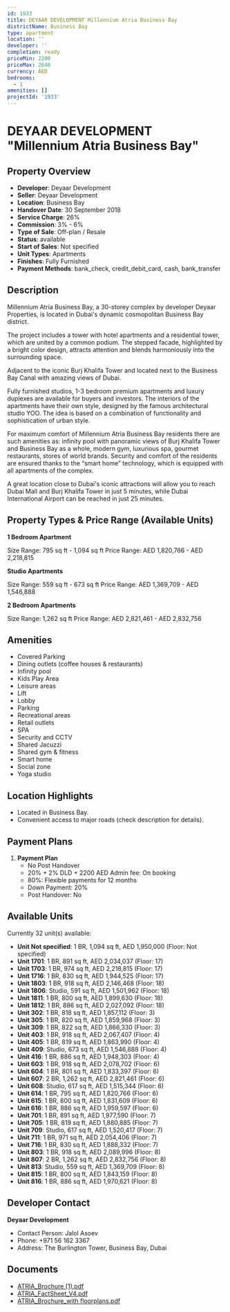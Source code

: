 ```yaml
---
id: 1933
title: DEYAAR DEVELOPMENT Millennium Atria Business Bay
districtName: Business Bay
type: apartment
location: ''
developer: ''
completion: ready
priceMin: 2200
priceMax: 2640
currency: AED
bedrooms:
  - 1
amenities: []
projectId: '1933'
---
```


# DEYAAR DEVELOPMENT "Millennium Atria Business Bay"

## Property Overview
- **Developer**: Deyaar Development
- **Seller**: Deyaar Development
- **Location**: Business Bay
- **Handover Date**: 30 September 2018
- **Service Charge**: 26%
- **Commission**: 3% - 6%
- **Type of Sale**: Off-plan / Resale
- **Status**: available
- **Start of Sales**: Not specified
- **Unit Types**: Apartments
- **Finishes**: Fully Furnished
- **Payment Methods**: bank_check, credit_debit_card, cash, bank_transfer

## Description
Millennium Atria Business Bay, a 30-storey complex by developer Deyaar Properties, is located in Dubai's dynamic cosmopolitan Business Bay district. 

The project includes a tower with hotel apartments and a residential tower, which are united by a common podium. The stepped facade, highlighted by a bright color design, attracts attention and blends harmoniously into the surrounding space.

Adjacent to the iconic Burj Khalifa Tower and located next to the Business Bay Canal with amazing views of Dubai.

Fully furnished studios, 1-3 bedroom premium apartments and luxury duplexes are available for buyers and investors. The interiors of the apartments have their own style, designed by the famous architectural studio YOO. The idea is based on a combination of functionality and sophistication of urban style.

For maximum comfort of Millennium Atria Business Bay residents there are such amenities as: infinity pool with panoramic views of Burj Khalifa Tower and Business Bay as a whole, modern gym, luxurious spa, gourmet restaurants, stores of world brands. Security and comfort of the residents are ensured thanks to the “smart home” technology, which is equipped with all apartments of the complex.

A great location close to Dubai's iconic attractions will allow you to reach Dubai Mall and Burj Khalifa Tower in just 5 minutes, while Dubai International Airport can be reached in just 25 minutes.

## Property Types & Price Range (Available Units)
**1 Bedroom Apartment**

Size Range: 795 sq ft - 1,094 sq ft
Price Range: AED 1,820,766 - AED 2,218,815

**Studio Apartments**

Size Range: 559 sq ft - 673 sq ft
Price Range: AED 1,369,709 - AED 1,546,888

**2 Bedroom Apartments**

Size Range: 1,262 sq ft
Price Range: AED 2,821,461 - AED 2,832,756

## Amenities
- Covered Parking
- Dining outlets  (coffee houses & restaurants)
- Infinity pool
- Kids Play Area
- Leisure areas
- Lift
- Lobby
- Parking
- Recreational areas
- Retail outlets
- SPA
- Security and CCTV
- Shared Jacuzzi
- Shared gym & fitness
- Smart home
- Social zone
- Yoga studio

## Location Highlights
- Located in Business Bay.
- Convenient access to major roads (check description for details).

## Payment Plans
1. **Payment Plan**
   - No Post Handover
   - 20% + 2% DLD + 2200 AED Admin fee: On booking
   - 80%: Flexible payments for 12 months
   - Down Payment: 20%
   - Post Handover: No

## Available Units
Currently 32 unit(s) available:
- **Unit Not specified**: 1 BR, 1,094 sq ft, AED 1,950,000 (Floor: Not specified)
- **Unit 1701**: 1 BR, 891 sq ft, AED 2,034,037 (Floor: 17)
- **Unit 1703**: 1 BR, 974 sq ft, AED 2,218,815 (Floor: 17)
- **Unit 1716**: 1 BR, 830 sq ft, AED 1,944,525 (Floor: 17)
- **Unit 1803**: 1 BR, 918 sq ft, AED 2,146,468 (Floor: 18)
- **Unit 1806**: Studio, 591 sq ft, AED 1,501,962 (Floor: 18)
- **Unit 1811**: 1 BR, 800 sq ft, AED 1,899,630 (Floor: 18)
- **Unit 1812**: 1 BR, 886 sq ft, AED 2,027,092 (Floor: 18)
- **Unit 302**: 1 BR, 818 sq ft, AED 1,857,112 (Floor: 3)
- **Unit 305**: 1 BR, 820 sq ft, AED 1,859,968 (Floor: 3)
- **Unit 309**: 1 BR, 822 sq ft, AED 1,866,330 (Floor: 3)
- **Unit 403**: 1 BR, 918 sq ft, AED 2,067,407 (Floor: 4)
- **Unit 405**: 1 BR, 819 sq ft, AED 1,863,990 (Floor: 4)
- **Unit 409**: Studio, 673 sq ft, AED 1,546,888 (Floor: 4)
- **Unit 416**: 1 BR, 886 sq ft, AED 1,948,303 (Floor: 4)
- **Unit 603**: 1 BR, 918 sq ft, AED 2,078,702 (Floor: 6)
- **Unit 604**: 1 BR, 801 sq ft, AED 1,833,397 (Floor: 6)
- **Unit 607**: 2 BR, 1,262 sq ft, AED 2,821,461 (Floor: 6)
- **Unit 608**: Studio, 617 sq ft, AED 1,515,344 (Floor: 6)
- **Unit 614**: 1 BR, 795 sq ft, AED 1,820,766 (Floor: 6)
- **Unit 615**: 1 BR, 800 sq ft, AED 1,831,609 (Floor: 6)
- **Unit 616**: 1 BR, 886 sq ft, AED 1,959,597 (Floor: 6)
- **Unit 701**: 1 BR, 891 sq ft, AED 1,977,590 (Floor: 7)
- **Unit 705**: 1 BR, 819 sq ft, AED 1,880,885 (Floor: 7)
- **Unit 709**: Studio, 617 sq ft, AED 1,520,417 (Floor: 7)
- **Unit 711**: 1 BR, 971 sq ft, AED 2,054,406 (Floor: 7)
- **Unit 716**: 1 BR, 830 sq ft, AED 1,888,332 (Floor: 7)
- **Unit 803**: 1 BR, 918 sq ft, AED 2,089,996 (Floor: 8)
- **Unit 807**: 2 BR, 1,262 sq ft, AED 2,832,756 (Floor: 8)
- **Unit 813**: Studio, 559 sq ft, AED 1,369,709 (Floor: 8)
- **Unit 815**: 1 BR, 800 sq ft, AED 1,843,159 (Floor: 8)
- **Unit 816**: 1 BR, 886 sq ft, AED 1,970,621 (Floor: 8)

## Developer Contact
**Deyaar Development**
- Contact Person: Jalol Asoev
- Phone: +971 56 162 3367
- Address: The Burlington Tower, Business Bay, Dubai

## Documents
- [ATRIA_Brochure (1).pdf](https://cdn.geniemap.net/2024/05/16/uQcHotTOqGCv00rJovamDSkrQvDmyYMPRPFK1zfJ.pdf)
- [ATRIA_FactSheet_V4.pdf](https://cdn.geniemap.net/2024/05/16/G7VOTbhE9BEl649DqqzZOoSaMhpNoItKifJRPJlr.pdf)
- [ATRIA_Brochure_with floorplans.pdf](https://cdn.geniemap.net/2024/05/24/feDra4Qa4bHMQ0gQUdrn5hs5UiK73YaghoPKD6FJ.pdf)
